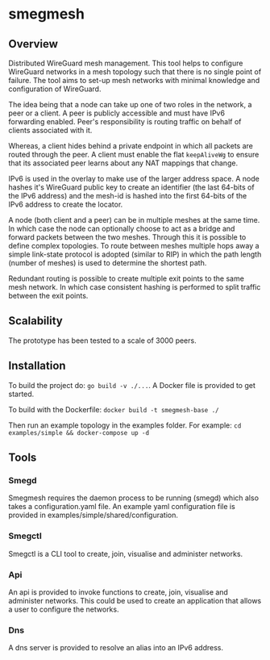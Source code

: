 # smegmesh

## Overview

Distributed WireGuard mesh management. This tool helps to configure WireGuard
networks in a mesh topology such that there is no single point of failure.
The tool aims to set-up mesh networks with minimal knowledge and
configuration of WireGuard.

The idea being that a node can take up one of two roles in the network, a
peer or a client. A peer is publicly accessible and must have IPv6 forwarding
enabled. Peer's responsibility is routing traffic on behalf of clients
associated with it.

Whereas, a client hides behind a private endpoint in which all packets are
routed through the peer. A client must enable the flat `keepAliveWg` to
ensure that its associated peer learns about any NAT mappings that change.

IPv6 is used in the overlay to make use of the larger address space.
A node hashes it's WireGuard public key to create an identifier
(the last 64-bits of the IPv6 address) and the mesh-id is hashed into
the first 64-bits of the IPv6 address to create the locator.

A node (both client and a peer) can be in multiple meshes at the same
time. In which case the node can optionally choose to act as a bridge
and forward packets between the two meshes. Through this it is possible
to define complex topologies. To route between meshes multiple hops away
a simple link-state protocol is adopted (similar to RIP) in which the
path length (number of meshes) is used to determine the shortest path.

Redundant routing is possible to create multiple exit points to the same
mesh network. In which case consistent hashing is performed to split traffic
between the exit points.

## Scalability

The prototype has been tested to a scale of 3000 peers.

## Installation

To build the project do: `go build -v ./...`. A Docker file is provided
to get started.

To build with the Dockerfile:
`docker build -t smegmesh-base ./`

Then run an example topology in the examples folder. For example:
`cd examples/simple && docker-compose up -d`

## Tools

### Smegd
Smegmesh requires the daemon process to be running (smegd) which also takes
a configuration.yaml file. An example yaml configuration file is provided in
examples/simple/shared/configuration.

### Smegctl
Smegctl is a CLI tool to create, join, visualise and administer networks.

### Api
An api is provided to invoke functions to create, join, visualise and administer
networks. This could be used to create an application that allows a user
to configure the networks.

### Dns
A dns server is provided to resolve an alias into an IPv6 address.

